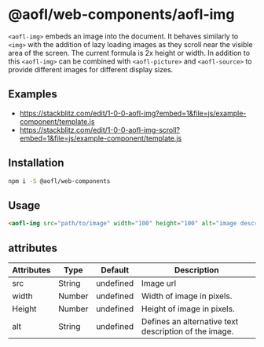 # @aofl/web-components/aofl-img

`<aofl-img>` embeds an image into the document. It behaves similarly to `<img>` with the addition of lazy loading images as they scroll near the visible area of the screen. The current formula is 2x height or width. In addition to this `<aofl-img>` can be combined with `<aofl-picture>` and `<aofl-source>` to provide different images for different display sizes.

## Examples
* https://stackblitz.com/edit/1-0-0-aofl-img?embed=1&file=js/example-component/template.js
* https://stackblitz.com/edit/1-0-0-aofl-img-scroll?embed=1&file=js/example-component/template.js

## Installation
```bash
npm i -S @aofl/web-components
```

## Usage
```html
<aofl-img src="path/to/image" width="100" height="100" alt="image description"></aofl-img>
```

## attributes

| Attributes | Type   | Default   | Description                                           |
|------------|--------|-----------|-------------------------------------------------------|
| src        | String | undefined | Image url                                             |
| width      | Number | undefined | Width of image in pixels.                             |
| Height     | Number | undefined | Height of image in pixels.                            |
| alt        | String | undefined | Defines an alternative text description of the image. |


